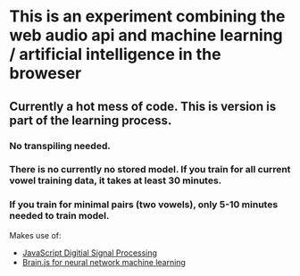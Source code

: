 # This is an experiment combining the web audio api and machine learning / artificial intelligence in the broweser

## Currently a hot mess of code. This is version is part of the learning process.

### No transpiling needed.

### There is no currently no stored model. If you train for all current vowel training data, it takes at least 30 minutes.
### If you train for minimal pairs (two vowels), only 5-10 minutes needed to train model.

Makes use of:

* [JavaScript Digitial Signal Processing](https://github.com/corbanbrook/dsp.js/)
* [Brain.js for neural network machine learning](https://github.com/BrainJS/brain.js)